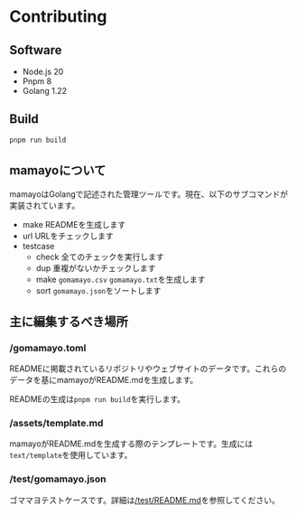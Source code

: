 # Contributing

## Software

- Node.js 20
- Pnpm 8
- Golang 1.22

## Build

```bash
pnpm run build
```

## mamayoについて

mamayoはGolangで記述された管理ツールです。現在、以下のサブコマンドが実装されています。

- make READMEを生成します
- url URLをチェックします
- testcase
  - check 全てのチェックを実行します
  - dup   重複がないかチェックします
  - make  `gomamayo.csv` `gomamayo.txt`を生成します
  - sort  `gomamayo.json`をソートします

## 主に編集するべき場所

### /gomamayo.toml

READMEに掲載されているリポジトリやウェブサイトのデータです。これらのデータを基にmamayoがREADME.mdを生成します。

READMEの生成は`pnpm run build`を実行します。

### /assets/template.md

mamayoがREADME.mdを生成する際のテンプレートです。生成には`text/template`を使用しています。

### /test/gomamayo.json

ゴママヨテストケースです。詳細は[/test/README.md](/test/README.md)を参照してください。
